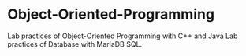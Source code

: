 # Object-Oriented-Programming
Lab practices of Object-Oriented Programming with C++ and Java
Lab practices of Database with MariaDB SQL.